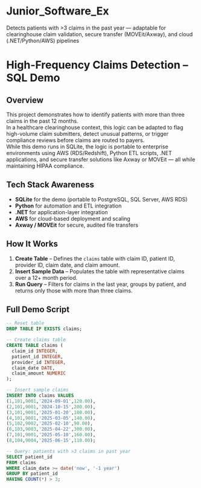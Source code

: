 # Junior_Software_Ex
Detects patients with >3 claims in the past year — adaptable for clearinghouse claim validation, secure transfer (MOVEit/Axway), and cloud (.NET/Python/AWS) pipelines
# High-Frequency Claims Detection – SQL Demo

## Overview
This project demonstrates how to identify patients with more than three claims in the past 12 months.  
In a healthcare clearinghouse context, this logic can be adapted to flag high-volume claim submitters, detect unusual patterns, or trigger compliance reviews before claims are routed to payers.  
While this demo runs in SQLite, the logic is portable to enterprise environments using AWS (RDS/Redshift), Python ETL scripts, .NET applications, and secure transfer solutions like Axway or MOVEit — all while maintaining HIPAA compliance.

## Tech Stack Awareness
- **SQLite** for the demo (portable to PostgreSQL, SQL Server, AWS RDS)
- **Python** for automation and ETL integration
- **.NET** for application-layer integration
- **AWS** for cloud-based deployment and scaling
- **Axway / MOVEit** for secure, audited file transfers

## How It Works
1. **Create Table** – Defines the `claims` table with claim ID, patient ID, provider ID, claim date, and claim amount.
2. **Insert Sample Data** – Populates the table with representative claims over a 12+ month period.
3. **Run Query** – Filters for claims in the last year, groups by patient, and returns only those with more than three claims.

## Full Demo Script
```sql
-- Reset table
DROP TABLE IF EXISTS claims;

-- Create claims table
CREATE TABLE claims (
  claim_id INTEGER,
  patient_id INTEGER,
  provider_id INTEGER,
  claim_date DATE,
  claim_amount NUMERIC
);

-- Insert sample claims
INSERT INTO claims VALUES
(1,101,9001,'2024-09-01',120.00),
(2,101,9001,'2024-10-15',200.00),
(3,101,9001,'2025-01-20',180.00),
(4,101,9001,'2025-03-05',140.00),
(5,102,9002,'2025-02-10',90.00),
(6,103,9003,'2025-04-22',300.00),
(7,101,9001,'2025-05-10',160.00),
(8,104,9004,'2025-06-15',110.00);

-- Query: patients with >3 claims in past year
SELECT patient_id
FROM claims
WHERE claim_date >= date('now', '-1 year')
GROUP BY patient_id
HAVING COUNT(*) > 3;
